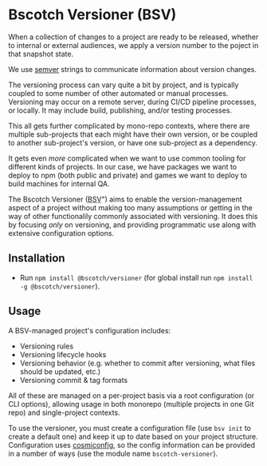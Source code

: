 # Bscotch Versioner (BSV)

When a collection of changes to a project are ready to be released, whether to internal or external audiences, we apply a version number to the poject in that snapshot state.

We use [semver](http://semver.org/) strings to communicate information about version changes.

The versioning process can vary quite a bit by project, and is typically coupled to some number of other automated or manual processes. Versioning may occur on a remote server, during CI/CD pipeline processes, or locally. It may include build, publishing, and/or testing processes.

This all gets further complicated by mono-repo contexts, where there are multiple sub-projects that each might have their own version, or be coupled to another sub-project's version, or have one sub-project as a dependency.

It gets even *more* complicated when we want to use common tooling for different kinds of projects. In our case, we have packages we want to deploy to npm (both public and private) and games we want to deploy to build machines for internal QA.

The Bscotch Versioner (<abbr title="Bscotch Versioner">BSV</abbr>") aims to enable the version-management aspect of a project without making too many assumptions or getting in the way of other functionalily commonly associated with versioning. It does this by focusing *only* on versioning, and providing programmatic use along with extensive configuration options.

## Installation

- Run `npm install @bscotch/versioner` (for global install run `npm install -g @bscotch/versioner`).

## Usage

A BSV-managed project's configuration includes:

- Versioning rules
- Versioning lifecycle hooks
- Versioning behavior (e.g. whether to commit after versioning, what files should be updated, etc.)
- Versioning commit & tag formats

All of these are managed on a per-project basis via a root configuration (or CLI options), allowing usage in both monorepo (multiple projects in one Git repo) and single-project contexts.

To use the versioner, you must create a configuration file (use `bsv init` to create a default one) and keep it up to date based on your project structure. Configuration uses [cosmiconfig](https://github.com/davidtheclark/cosmiconfig), so the config information can be provided in a number of ways (use the module name `bscotch-versioner`).


